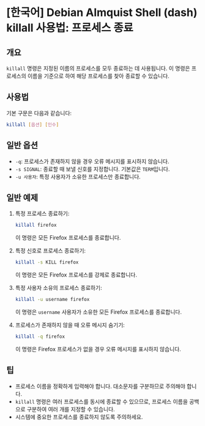 # [한국어] Debian Almquist Shell (dash) killall 사용법: 프로세스 종료

## 개요
`killall` 명령은 지정된 이름의 프로세스를 모두 종료하는 데 사용됩니다. 이 명령은 프로세스의 이름을 기준으로 하여 해당 프로세스를 찾아 종료할 수 있습니다.

## 사용법
기본 구문은 다음과 같습니다:
```bash
killall [옵션] [인수]
```

## 일반 옵션
- `-q`: 프로세스가 존재하지 않을 경우 오류 메시지를 표시하지 않습니다.
- `-s SIGNAL`: 종료할 때 보낼 신호를 지정합니다. 기본값은 `TERM`입니다.
- `-u 사용자`: 특정 사용자가 소유한 프로세스만 종료합니다.

## 일반 예제
1. 특정 프로세스 종료하기:
   ```bash
   killall firefox
   ```
   이 명령은 모든 Firefox 프로세스를 종료합니다.

2. 특정 신호로 프로세스 종료하기:
   ```bash
   killall -s KILL firefox
   ```
   이 명령은 모든 Firefox 프로세스를 강제로 종료합니다.

3. 특정 사용자 소유의 프로세스 종료하기:
   ```bash
   killall -u username firefox
   ```
   이 명령은 `username` 사용자가 소유한 모든 Firefox 프로세스를 종료합니다.

4. 프로세스가 존재하지 않을 때 오류 메시지 숨기기:
   ```bash
   killall -q firefox
   ```
   이 명령은 Firefox 프로세스가 없을 경우 오류 메시지를 표시하지 않습니다.

## 팁
- 프로세스 이름을 정확하게 입력해야 합니다. 대소문자를 구분하므로 주의해야 합니다.
- `killall` 명령은 여러 프로세스를 동시에 종료할 수 있으므로, 프로세스 이름을 공백으로 구분하여 여러 개를 지정할 수 있습니다.
- 시스템에 중요한 프로세스를 종료하지 않도록 주의하세요.